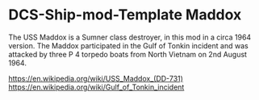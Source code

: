 # DCS-Ship-mod-Template Maddox

The USS Maddox is a Sumner class destroyer, in this mod in a circa 1964 version. The Maddox participated in the Gulf of Tonkin incident and was attacked by three P 4 torpedo boats from North Vietnam on 2nd August 1964.

https://en.wikipedia.org/wiki/USS_Maddox_(DD-731)
https://en.wikipedia.org/wiki/Gulf_of_Tonkin_incident


